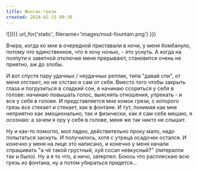 ```yaml
---
title: Фонтан грязи
created: 2024-02-15 09:30
---
```


![]({{ url_for('static', filename='images/mud-fountain.png')  }})


Вчера, когда ко мне в очередной приставали в ночи, у меня бомбануло, потому что единственное, что я хочу ночью, - это
уснуть. А когда на полпути к заветной отключке меня прерывают, становится очень не приятно, аж до злобы.

И вот спустя пару удачных / неудачных реплик, типа "давай спи", от меня отстают, но не отстаю я сам от себя. Вместо того
чтобы закрыть глаза и погрузиться в сладкий сон, я начинаю ссориться у себя в голове: начинаю повышать голос, выяснять
отношения, упрекать - и все у себя в голове. И представляется мне комок грязи, с которого грязь все стекает и стекает,
как в фонтане. И тут, понимая как мне неприятно как эмоционально, так и физически, как я сам себе мешаю, я осознаю: а
зачем я ору у себя в голове, меня же так никто не слышит.

Ну и как-то помогло, мол ладно, действительно проку мало, надо попытаться заснуть. И получилось, хотя с утреца осадочек
остался. И конечно у меня на лице это написано, и конечно у меня начали спрашивать "а чё такой грустный, хуй сосал
невкусный?" (литералли так и было). Ну а я то что, а ничо, затерпел. Боюсь что расплескаю всю грязь из фонтана, ну а
потом убираться придется...
